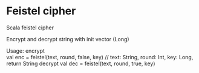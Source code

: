 # Feistel cipher
Scala feistel cipher

Encrypt and decrypt string with init vector (Long)

Usage:
  encrypt  
    val enc = feistel(text, round, false, key) // text: String, round: Int, key: Long, return String
  decrypt 
    val dec = feistel(text, round, true, key)
